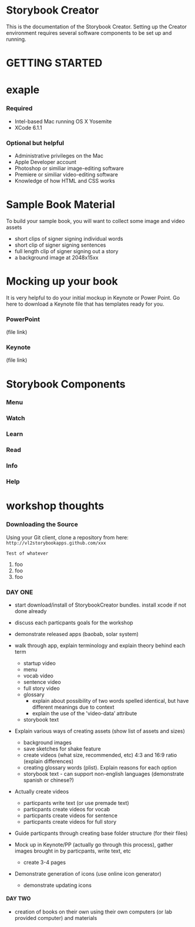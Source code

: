 # Storybook Creator
This is the documentation of the Storybook Creator.  Setting up the Creator environment requires several software components to be set up and running.

# GETTING STARTED

# exaple

### Required
* Intel-based Mac running OS X Yosemite
* XCode 6.1.1

### Optional but helpful
* Administrative privileges on the Mac
* Apple Developer account 
* Photoshop or similiar image-editing software
* Premiere or similiar video-editing software
* Knowledge of how HTML and CSS works

# Sample Book Material
To build your sample book, you will want to collect some image and video assets

* short clips of signer signing individual words
* short clip of signer signing sentences 
* full length clip of signer signing out a story
* a background image at 2048x15xx

# Mocking up your book
It is very helpful to do your initial mockup in Keynote or Power Point.  Go here to download a Keynote file that has templates ready for you.

### PowerPoint
(file link)
### Keynote
(file link)

# Storybook Components

### Menu
### Watch
### Learn
### Read
### Info
### Help

# workshop thoughts

### Downloading the Source
Using your Git client, clone a repository from here:
`http://vl2storybookapps.github.com/xxx`

```
Test of whatever 
```

1. foo
1. foo
1. foo


### DAY ONE
- start download/install of StorybookCreator bundles.  install xcode if not done already

- discuss each particpants goals for the workshop
- demonstrate released apps (baobab, solar system)
- walk through app, explain terminology  and explain theory behind each term
     - startup video
     - menu
     - vocab video
     - sentence video
     - full story video
     - glossary 
          - explain about possibility of two words spelled identical, but have different meanings due to context
          - explain the use of the 'video-data’ attribute
     - storybook text

- Explain various ways of creating assets (show list of assets and sizes)
     - background images
     - save sketches for shake feature
     - create videos (what size, recommended, etc)  4:3 and 16:9 ratio (explain differences)
     - creating glossary words (plist).  Explain reasons for each option
     - storybook text - can support non-english languages (demonstrate spanish or chinese?)

- Actually create videos
     - particpants write text (or use premade text)
     - particpants create videos for vocab
     - particpants create videos for sentence
     - particpants create videos for full story

- Guide particpants through creating base folder structure (for their files)

- Mock up in Keynote/PP (actually go through this process), gather images brought in by particpants, write text, etc
     - create 3-4 pages

- Demonstrate generation of icons (use online icon generator)
     - demonstrate updating icons

#### DAY TWO
- creation of books on their own using their own computers (or lab provided computer) and materials
